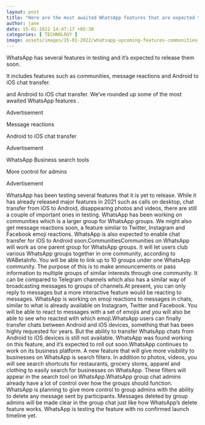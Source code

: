 ```yaml
---
layout: post
title: "Here are the most awaited WhatsApp features that are expected to arrive soon on the app"
author: jane 
date: 15-01-2022 14:47:17 +05:30 
categories: [ TECHNOLOGY ] 
image: assets/images/15-01-2022/whatsapp-upcoming-features-communities-message-reactions-roundup-and-some-others.jpg
---
```

WhatsApp has several features in testing and it’s expected to release them soon.

It includes features such as communities, message reactions and Android to iOS chat transfer.

and Android to iOS chat transfer. We’ve rounded up some of the most awaited WhatsApp features .

Advertisement

Message reactions

Android to iOS chat transfer

Advertisement

WhatsApp Business search tools

More control for admins

Advertisement

WhatsApp has been testing several features that it is yet to release. While it has already released major features in 2021 such as calls on desktop, chat transfer from iOS to Android, disappearing photos and videos, there are still a couple of important ones in testing. WhatsApp has been working on communities which is a larger group for WhatsApp groups. We might also get message reactions soon, a feature similar to Twitter, Instagram and Facebook emoji reactions. WhatsApp is also expected to enable chat transfer for iOS to Android soon.CommunitiesCommunities on WhatsApp will work as one parent group for WhatsApp groups. It will let users club various WhatsApp groups together in one community, according to WABetaInfo. You will be able to link up to 10 groups under one WhatsApp community. The purpose of this is to make announcements or pass information to multiple groups of similar interests through one community. It can be compared to Telegram channels which also has a similar way of broadcasting messages to groups of channels.At present, you can only reply to messages but a more interactive feature would be reacting to messages. WhatsApp is working on emoji reactions to messages in chats, similar to what is already available on Instagram, Twitter and Facebook. You will be able to react to messages with a set of emojis and you will also be able to see who reacted with which emoji.WhatsApp users can finally transfer chats between Android and iOS devices, something that has been highly requested for years. But the ability to transfer WhatsApp chats from Android to iOS devices is still not available. WhatsApp was found working on this feature, and it’s expected to roll out soon.WhatsApp continues to work on its business platform. A new feature that will give more visibility to businesses on WhatsApp is search filters. In addition to photos, videos, you will see search shortcuts for restaurants, grocery stores, apparel and clothing to easily search for businesses on WhatsApp. These filters will appear in the search tool on WhatsApp.WhatsApp group chat admins already have a lot of control over how the groups should function. WhatsApp is planning to give more control to group admins with the ability to delete any message sent by participants. Messages deleted by group admins will be made clear in the group chat just like how WhatsApp’s delete feature works. WhatsApp is testing the feature with no confirmed launch timeline yet.